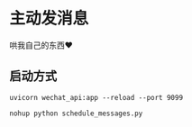 # 主动发消息

哄我自己的东西❤️

## 启动方式

```shell
uvicorn wechat_api:app --reload --port 9099
```

```python
nohup python schedule_messages.py
```
